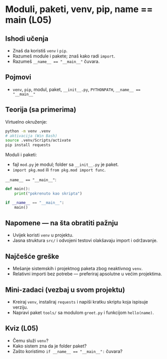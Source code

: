 # Moduli, paketi, venv, pip, __name__ == __main__ (L05)

## Ishodi učenja
- Znaš da koristiš `venv` i `pip`.
- Razumeš module i pakete; znaš kako radi `import`.
- Razumeš `__name__ == "__main__"` čuvara.

## Pojmovi
- `venv`, `pip`, modul, paket, `__init__.py`, `PYTHONPATH`, `__name__ == "__main__"`

## Teorija (sa primerima)

Virtuelno okruženje:
```bash
python -m venv .venv
# aktivacija (Win Bash)
source .venv/Scripts/activate
pip install requests
```

Moduli i paketi:
- fajl `mod.py` je modul; folder sa `__init__.py` je paket.
- `import pkg.mod` ili `from pkg.mod import func`.

`__name__ == "__main__"`:
```python
def main():
    print("pokrenuto kao skripta")

if __name__ == "__main__":
    main()
```


## Napomene — na šta obratiti pažnju
- Uvijek koristi `venv` u projektu.
- Jasna struktura `src/` i odvojeni testovi olakšavaju import i održavanje.

## Najčešće greške
- Mešanje sistemskih i projektnog paketa zbog neaktivnog `venv`.
- Relativni importi bez potrebe — preferiraj apsolutne u većim projektima.

## Mini-zadaci (vezbaj u svom projektu)
- Kreiraj `venv`, instaliraj `requests` i napiši kratku skriptu koja ispisuje verziju.
- Napravi paket `tools/` sa modulom `greet.py` i funkcijom `hello(name)`.

## Kviz (L05)
- Čemu služi `venv`?
- Kako sistem zna da je folder paket?
- Zašto koristimo `if __name__ == "__main__":` čuvara?

